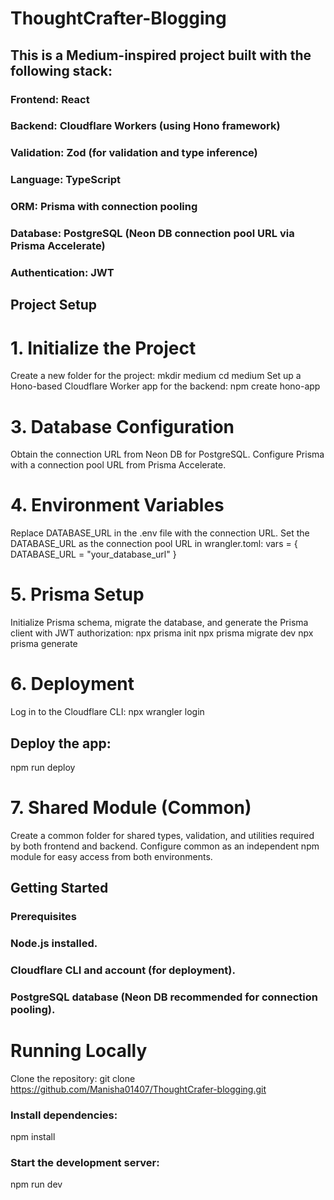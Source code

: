 # ThoughtCrafter-Blogging
## This is a Medium-inspired project built with the following stack:

### Frontend: React
### Backend: Cloudflare Workers (using Hono framework)
### Validation: Zod (for validation and type inference)
### Language: TypeScript
### ORM: Prisma with connection pooling
### Database: PostgreSQL (Neon DB connection pool URL via Prisma Accelerate)
### Authentication: JWT
## Project Setup
# 1. Initialize the Project
Create a new folder for the project:
mkdir medium
cd medium
Set up a Hono-based Cloudflare Worker app for the backend:
npm create hono-app

# 3. Database Configuration
Obtain the connection URL from Neon DB for PostgreSQL.
Configure Prisma with a connection pool URL from Prisma Accelerate.
# 4. Environment Variables
Replace DATABASE_URL in the .env file with the connection URL.
Set the DATABASE_URL as the connection pool URL in wrangler.toml:
vars = { DATABASE_URL = "your_database_url" }
# 5. Prisma Setup
Initialize Prisma schema, migrate the database, and generate the Prisma client with JWT authorization:
npx prisma init
npx prisma migrate dev
npx prisma generate
# 6. Deployment
Log in to the Cloudflare CLI:
npx wrangler login

## Deploy the app:
npm run deploy

# 7. Shared Module (Common)
Create a common folder for shared types, validation, and utilities required by both frontend and backend.
Configure common as an independent npm module for easy access from both environments.

## Getting Started
### Prerequisites
### Node.js installed.
### Cloudflare CLI and account (for deployment).
### PostgreSQL database (Neon DB recommended for connection pooling).

# Running Locally
Clone the repository:
git clone https://github.com/Manisha01407/ThoughtCrafer-blogging.git
### Install dependencies:
npm install
### Start the development server:
npm run dev
